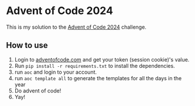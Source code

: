 # Advent of Code 2024

This is my solution to the [Advent of Code 2024](https://adventofcode.com/2024) challenge.


## How to use

1. Login to [adventofcode.com](https://adventofcode.com) and get your token (session cookie)'s value.
2. Run `pip install -r requirements.txt` to install the dependencies.
3. run `aoc` and login to your account. 
4. run `aoc template all` to generate the templates for all the days in the year
5. Do advent of code!
6. Yay!
